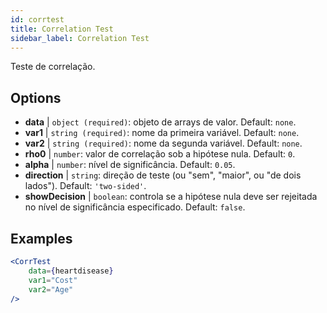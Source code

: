 ```yaml
---
id: corrtest
title: Correlation Test
sidebar_label: Correlation Test
---
```


Teste de correlação.

## Options

* __data__ | `object (required)`: objeto de arrays de valor. Default: `none`.
* __var1__ | `string (required)`: nome da primeira variável. Default: `none`.
* __var2__ | `string (required)`: nome da segunda variável. Default: `none`.
* __rho0__ | `number`: valor de correlação sob a hipótese nula. Default: `0`.
* __alpha__ | `number`: nível de significância. Default: `0.05`.
* __direction__ | `string`: direção de teste (ou "sem", "maior", ou "de dois lados"). Default: `'two-sided'`.
* __showDecision__ | `boolean`: controla se a hipótese nula deve ser rejeitada no nível de significância especificado. Default: `false`.


## Examples

```jsx live
<CorrTest
    data={heartdisease} 
    var1="Cost"
    var2="Age"
/>
```

